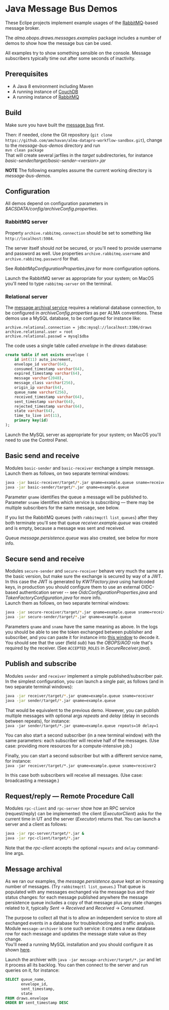 # Java Message Bus Demos

These Eclipe projects implement example usages of the 
[RabbitMQ](https://www.rabbitmq.com)-based message broker.

The *alma.obops.draws.messages.examples* package includes a number of demos to show how the message bus can be used.

All examples try to show something sensible on the console. Message subscribers typically time out after some seconds of inactivity.

## Prerequisites

* A Java 8 environment including Maven
* A running instance of [CouchDB](couchdb.apache.org)
* A running instance of [RabbitMQ](https://www.rabbitmq.com)

## Build

Make sure you have built the [message bus](../message-bus/README.md) first.

Then: if needed, clone the Git repository (`git clone https://github.com/amchavan/alma-datapro-workflow-sandbox.git`), change to the *message-bus-demos* directory and run  
`mvn clean package`  
That will create several jarfiles in the *target* subdirectories, for instance *basic-sender/target/basic-sender-&lt;version&gt;.jar*

**NOTE** The following examples assume the current working directory is *message-bus-demos*.

## Configuration

All demos depend on configuration parameters in *$ACSDATA/config/archiveConfig.properties*.  

### RabbitMQ server

Property `archive.rabbitmq.connection` should be set to something like  `http://localhost:5984`.

The server itself should _not_ be secured, or you'll need to provide username and password as well. Use properties `archive.rabbitmq.username` and `archive.rabbitmq.password` for that.

See *RabbitMqConfigurationProperties.java* for more configuration options.

Launch the RabbitMQ server as appropriate for your system; on MacOS you'll need to type `rabbitmq-server` on the terminal.

### Relational server

The [message archival service](#message-archival) requires a relational database connection, to be configured in _archiveConfig.properties_ as per ALMA conventions. These demos use a MySQL database, to be configured for instance like:
```
archive.relational.connection = jdbc:mysql://localhost:3306/draws
archive.relational.user = root
archive.relational.passwd = mysql$dba
```
The code uses a single table called _envelope_ in the _draws_ database:
```sql
create table if not exists envelope (
    id int(11) auto_increment,
    envelope_id varchar(64),
    consumed_timestamp varchar(64),
    expired_timestamp varchar(64),
    message varchar(2048),
    message_class varchar(256),
    origin_ip varchar(64),
    queue_name varchar(256),
    received_timestamp varchar(64),
    sent_timestamp varchar(64),
    rejected_timestamp varchar(64),
    state varchar(64),
    time_to_live int(11),
    primary key(id)
);
```

Launch the MySQL server as appropriate for your system; on MacOS you'll need to use the Control Panel.

## Basic send and receive

Modules `basic-sender` and `basic-receiver` exchange a simple message. Launch them as follows, on two separate terminal windows:

```bash
java -jar basic-receiver/target/*.jar qname=example.queue sname=receiver
java -jar basic-sender/target/*.jar qname=example.queue
```

Parameter `qname` identifies the queue a message will be published to. Parameter `sname` identifies which service is subscribing — there may be multiple subscribers for the same message, see below.

If you list the RabbitMQ queues (with `rabbitmqctl list_queues`) after they both terminate you'll see that queue _receiver.example.queue_ was created and is empty, because a message was sent and received. 

Queue _message.persistence.queue_ was also created, see below for more info.

## Secure send and receive

Modules `secure-sender` and `secure-receiver` behave very much the same as the basic version, but make sure the exchange is secured by way of a JWT. In this case the JWT is generated by _KWTFactory.java_ using hardcoded keys, in production you should configure them to use an external OIDC-based authentication server -- see _OidcConfigurationProperties.java_ and _TokenFactoryConfiguration.java_ for more info.  
Launch them as follows, on two separate terminal windows:

```bash
java -jar secure-receiver/target/*.jar qname=example.queue sname=receiver
java -jar secure-sender/target/*.jar qname=example.queue
```

Parameters `qname` and `sname` have the same meaning as above. In the logs you should be able to see the token exchanged between publisher and subscriber, and you can paste it for instance into
[this window](https://jwt.io/#debugger)
to decode it. You should see that the user (field _sub_) has the _OBOPS/AOD_ role that's required by the receiver. (See `ACCEPTED_ROLES` in _SecureReceiver.java_).

## Publish and subscribe

Modules `sender` and `receiver` implement a simple published/subscriber pair. In the simplest configuration, you can launch a single pair, as follows (and in two separate terminal windows):

```bash
java -jar receiver/target/*.jar qname=example.queue sname=receiver
java -jar sender/target/*.jar qname=example.queue
```

That would be equivalent to the previous demo. However, you can publish multiple messages with optional args _repeats_ and _delay_ (delay in seconds between repeats), for instance:  
`java -jar sender/target/*.jar qname=example.queue repeats=10 delay=1`

You can also start a second subscriber (in a new terminal window) with the same parameters: each subscriber will receive half of the messages. (Use case: providing more resources for a compute-intensive job.)

Finally, you can start a second subscriber but with a different service name, for instance:  
`java -jar receiver/target/*.jar qname=example.queue sname=receiver2`

In this case both subscribers will receive all messages. (Use case: broadcasting a message.)

## Request/reply — Remote Procedure Call

Modules `rpc-client` and `rpc-server` show how an RPC service (request/reply) can be implemented: the client (_ExecutorClient_) asks for the current time in UT and the server (_Executor_) returns that. You can launch a server and a client as follows:

```bash
java -jar rpc-server/target/*.jar &
java -jar rpc-client/target/*.jar
```

Note that the _rpc-client_ accepts the optional `repeats` and `delay` command-line args.

## Message archival

As we ran our examples, the _message.persistence.queue_ kept an increasing number of messages. (Try `rabbitmqctl list_queues`.) That queue is populated with any messages exchanged via the message bus and their status changes: for each message published anywhere the message persistence queue includes a copy of that message plus any state changes related to it, typically _Sent_ → _Received_ and _Received_ → _Consumed_.

The purpose to collect all that is to allow an independent service to store all exchanged events in a database for troubleshooting and traffic analysis. Module `message-archiver` is one such service: it creates a new database row for each message and updates the message state value as they change.  
You'll need a running MySQL installation and you should configure it as shown [here](#relational-server).

Launch the archiver with `java -jar message-archiver/target/*.jar` and let it process all its backlog. You can then connect to the server and run queries on it, for instance:
```sql
SELECT queue_name,
       envelope_id,
       sent_timestamp,
       state
FROM draws.envelope
ORDER BY sent_timestamp DESC
```